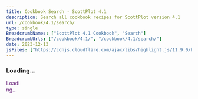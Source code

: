 ```yaml
---
title: Cookbook Search - ScottPlot 4.1
description: Search all cookbook recipes for ScottPlot version 4.1
url: /cookbook/4.1/search/
type: single
BreadcrumbNames: ["ScottPlot 4.1 Cookbook", "Search"]
BreadcrumbUrls: ["/cookbook/4.1/", "/cookbook/4.1/search/"]
date: 2023-12-13
jsFiles: ["https://cdnjs.cloudflare.com/ajax/libs/highlight.js/11.9.0/highlight.min.js", "/js/cookbook-search-4.1.js"]
---
```


<div id="div-search">
    <div class="text-center">
        <h3 class="mt-5">Loading...</h3>
        <div class="spinner-border mt-2 mb-5" role="status" style="color: #67217a; width: 2.5rem; height: 2.5rem;">
            <span class="visually-hidden">Loading...</span>
        </div>
    </div>
</div>


